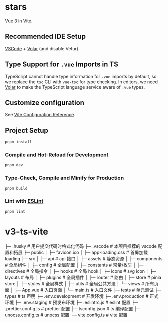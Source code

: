 # stars

Vue 3 in Vite.

## Recommended IDE Setup

[VSCode](https://code.visualstudio.com/) + [Volar](https://marketplace.visualstudio.com/items?itemName=Vue.volar) (and disable Vetur).

## Type Support for `.vue` Imports in TS

TypeScript cannot handle type information for `.vue` imports by default, so we replace the `tsc` CLI with `vue-tsc` for type checking. In editors, we need [Volar](https://marketplace.visualstudio.com/items?itemName=Vue.volar) to make the TypeScript language service aware of `.vue` types.

## Customize configuration

See [Vite Configuration Reference](https://vitejs.dev/config/).

## Project Setup

```sh
pnpm install
```

### Compile and Hot-Reload for Development

```sh
pnpm dev
```

### Type-Check, Compile and Minify for Production

```sh
pnpm build
```

### Lint with [ESLint](https://eslint.org/)

```sh
pnpm lint
```

# v3-ts-vite

├─ .husky # 用户提交代码时格式化代码
├─ .vscode # 本项目推荐的 vscode 配置和拓展
├─ public
│ ├─ favicon.ico
│ ├─ app-loading.css # 首屏加载 loading
├─ src
│ ├─ api # api 接口
│ ├─ assets # 静态资源
│ ├─ components # 全局组件
│ ├─ config # 全局配置
│ ├─ constants # 常量/枚举
│ ├─ directives # 全局指令
│ ├─ hooks # 全局 hook
│ ├─ icons # svg icon
│ ├─ layouts # 布局
│ ├─ plugins # 全局插件
│ ├─ router # 路由
│ ├─ store # pinia store
│ ├─ styles # 全局样式
│ ├─ utils # 全局公共方法
│ └─ views # 所有页面
│ ├─ App.vue # 入口页面
│ └─ main.ts # 入口文件
├─ tests # 单元测试
├─ types # ts 声明
├─ .env.development # 开发环境
├─ .env.production # 正式环境
├─ .env.staging # 预发布环境
├─ .eslintrc.js # eslint 配置
├─ .prettier.config.js # prettier 配置
├─ tsconfig.json # ts 编译配置
├─ unocss.config.ts # unocss 配置
└─ vite.config.ts # vite 配置
